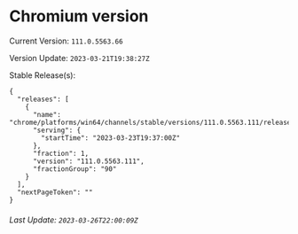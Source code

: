# Chromium version

Current Version: `111.0.5563.66`

Version Update: `2023-03-21T19:38:27Z`

Stable Release(s):
```
{
  "releases": [
    {
      "name": "chrome/platforms/win64/channels/stable/versions/111.0.5563.111/releases/1679600220",
      "serving": {
        "startTime": "2023-03-23T19:37:00Z"
      },
      "fraction": 1,
      "version": "111.0.5563.111",
      "fractionGroup": "90"
    }
  ],
  "nextPageToken": ""
}
```

###### Last Update: `2023-03-26T22:00:09Z`
        